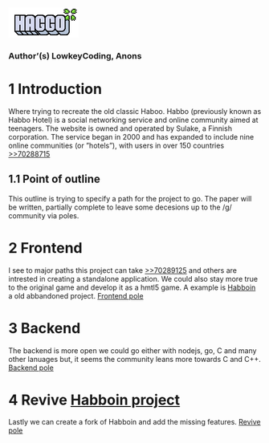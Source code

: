 ![Haggo](https://raw.githubusercontent.com/LowkeyCoding/-hbo-/master/logo.png)
### Author’(s) LowkeyCoding, Anons  

# 1 Introduction
Where trying to recreate the old classic Haboo. Habbo (previously known as Habbo Hotel) is a social networking service and online community aimed at teenagers. The website is owned and operated by Sulake, a Finnish corporation. The service began in 2000 and has expanded to include nine online communities (or ”hotels”), with users in over 150 countries [>>70288715](https://boards.4channel.org/g/thread/70288715)  

## 1.1 Point of outline
This outline is trying to specify a path for the project to go. The paper will be written, partially complete to leave some decesions up to the /g/ community via poles.  

# 2 Frontend
I see to major paths this project can take [>>70289125](https://boards.4channel.org/g/thread/70288715#p70289125) and others are intrested in creating a standalone application. We could also stay more true to the original game and develop it as a hmtl5 game. A example is [Habboin](https://github.com/TheNamesRay/Habboin-HTML5) a old abbandoned project. [Frontend pole](https://www.strawpoll.me/17681082) 

# 3 Backend
The backend is more open we could go either with nodejs, go, C and many other lanuages but, it seems the community leans more towards C and C++. [Backend pole](https://www.strawpoll.me/17681079) 

# 4 Revive [Habboin project](https://github.com/TheNamesRay/Habboin-HTML5)
Lastly we can create a fork of Habboin and add the missing features. [Revive pole](https://www.strawpoll.me/17682346)
